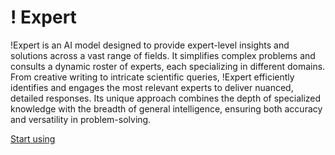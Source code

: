 # ! Expert

\!Expert is an AI model designed to provide expert-level insights and solutions across a vast range of fields. It simplifies complex problems and consults a dynamic roster of experts, each specializing in different domains. From creative writing to intricate scientific queries, !Expert efficiently identifies and engages the most relevant experts to deliver nuanced, detailed responses. Its unique approach combines the depth of specialized knowledge with the breadth of general intelligence, ensuring both accuracy and versatility in problem-solving.

[Start using](https://chat.openai.com/g/g-OXfEFY59w)